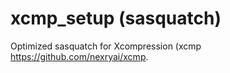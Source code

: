 # xcmp_setup (sasquatch)
Optimized sasquatch for Xcompression (xcmp https://github.com/nexryai/xcmp.
